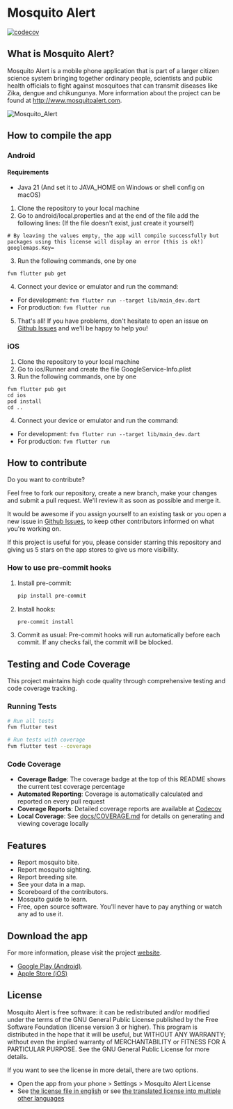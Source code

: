 # **Mosquito Alert** 

[![codecov](https://codecov.io/gh/Mosquito-Alert/Mosquito-Alert-Mobile-App/branch/main/graph/badge.svg)](https://codecov.io/gh/Mosquito-Alert/Mosquito-Alert-Mobile-App)

## What is Mosquito Alert?
Mosquito Alert is a mobile phone application that is part of a larger citizen science system bringing together ordinary people, scientists and public health officials to fight against mosquitoes that can transmit diseases like Zika, dengue and chikungunya. More information about the project can be found at http://www.mosquitoalert.com.

![Mosquito_Alert](https://user-images.githubusercontent.com/30580652/162627346-7018489f-7525-40ca-a3f6-b0dd59b519f3.png)

## How to compile the app
### Android
#### Requirements
- Java 21 (And set it to JAVA_HOME on Windows or shell config on macOS)

1. Clone the repository to your local machine
2. Go to android/local.properties and at the end of the file add the following lines: (If the file doesn't exist, just create it yourself)
```
# By leaving the values empty, the app will compile successfully but packages using this license will display an error (this is ok!)
googlemaps.Key=
```
3. Run the following commands, one by one
```
fvm flutter pub get
```
4. Connect your device or emulator and run the command:
- For development: ```fvm flutter run --target lib/main_dev.dart```
- For production: ```fvm flutter run```
5. That's all! If you have problems, don't hesitate to open an issue on [Github Issues](https://github.com/Mosquito-Alert/Mosquito-Alert-Mobile-App/issues) and we'll be happy to help you!

### iOS
1. Clone the repository to your local machine
2. Go to ios/Runner and create the file GoogleService-Info.plist
3. Run the following commands, one by one
```
fvm flutter pub get
cd ios
pod install
cd ..
```
4. Connect your device or emulator and run the command:
- For development: ```fvm flutter run --target lib/main_dev.dart```
- For production: ```fvm flutter run```

## How to contribute
Do you want to contribute?

Feel free to fork our repository, create a new branch, make your changes and submit a pull request. We'll review it as soon as possible and merge it.

It would be awesome if you assign yourself to an existing task or you open a new issue in [Github Issues](https://github.com/Mosquito-Alert/Mosquito-Alert-Mobile-App/issues), to keep other contributors informed on what you're working on.

If this project is useful for you, please consider starring this repository and giving us 5 stars on the app stores to give us more visibility.

### How to use pre-commit hooks

1. Install pre-commit:
    ```bash
    pip install pre-commit
    ```
2. Install hooks:
    ```bash
    pre-commit install
    ```
3. Commit as usual: Pre-commit hooks will run automatically before each commit. If any checks fail, the commit will be blocked.

## Testing and Code Coverage

This project maintains high code quality through comprehensive testing and code coverage tracking.

### Running Tests
```bash
# Run all tests
fvm flutter test

# Run tests with coverage
fvm flutter test --coverage
```

### Code Coverage
- **Coverage Badge**: The coverage badge at the top of this README shows the current test coverage percentage
- **Automated Reporting**: Coverage is automatically calculated and reported on every pull request
- **Coverage Reports**: Detailed coverage reports are available at [Codecov](https://codecov.io/gh/Mosquito-Alert/Mosquito-Alert-Mobile-App)
- **Local Coverage**: See [docs/COVERAGE.md](docs/COVERAGE.md) for details on generating and viewing coverage locally

## Features
* Report mosquito bite.
* Report mosquito sighting.
* Report breeding site.
* See your data in a map.
* Scoreboard of the contributors.
* Mosquito guide to learn.
* Free, open source software. You'll never have to pay anything or watch any ad to use it.

## Download the app
For more information, please visit the project [website](http://www.mosquitoalert.com/en/). 

- [Google Play (Android)](https://play.google.com/store/apps/details?id=ceab.movelab.tigatrapp).
- [Apple Store (iOS)](https://itunes.apple.com/app/id890635644)

## License
Mosquito Alert is free software: it can be redistributed and/or modified under the terms of the GNU General Public License published by the Free Software Foundation (license version 3 or higher).
This program is distributed in the hope that it will be useful, but WITHOUT ANY WARRANTY; without even the implied warranty of MERCHANTABILITY or FITNESS FOR A PARTICULAR PURPOSE. See the GNU General Public License for more details.

If you want to see the license in more detail, there are two options.
- Open the app from your phone > Settings > Mosquito Alert License
- See [the license file in english](https://github.com/Mosquito-Alert/Mosquito-Alert-Mobile-App/blob/master/assets/html/license_en.html) or see [the translated license into multiple other languages](https://github.com/Mosquito-Alert/Mosquito-Alert-Mobile-App/blob/master/assets/html)

